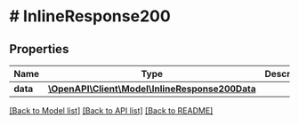 # # InlineResponse200

## Properties

Name | Type | Description | Notes
------------ | ------------- | ------------- | -------------
**data** | [**\OpenAPI\Client\Model\InlineResponse200Data**](InlineResponse200Data.md) |  | [optional]

[[Back to Model list]](../../README.md#models) [[Back to API list]](../../README.md#endpoints) [[Back to README]](../../README.md)
